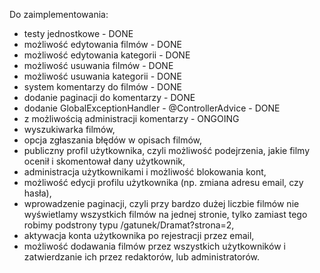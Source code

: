 Do zaimplementowania:

 - testy jednostkowe - DONE
 - możliwość edytowania filmów - DONE
 - możliwość edytowania kategorii - DONE
 - możliwość usuwania filmów - DONE
 - możliwość usuwania kategorii - DONE
 - system komentarzy do filmów - DONE
 - dodanie paginacji do komentarzy - DONE
 - dodanie GlobalExceptionHandler - @ControllerAdvice - DONE
 - z możliwością administracji komentarzy - ONGOING
 - wyszukiwarka filmów,
 - opcja zgłaszania błędów w opisach filmów,
 - publiczny profil użytkownika, czyli możliwość podejrzenia, jakie filmy ocenił i skomentował dany użytkownik,
 - administracja użytkownikami i możliwość blokowania kont,
 - możliwość edycji profilu użytkownika (np. zmiana adresu email, czy hasła),
 - wprowadzenie paginacji, czyli przy bardzo dużej liczbie filmów nie wyświetlamy wszystkich filmów na jednej stronie, tylko zamiast tego robimy podstrony typu /gatunek/Dramat?strona=2,
 - aktywacja konta użytkownika po rejestracji przez email,
 - możliwość dodawania filmów przez wszystkich użytkowników i zatwierdzanie ich przez redaktorów, lub administratorów.